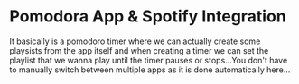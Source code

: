 # Pomodora App & Spotify Integration

It basically is a pomodoro timer where we can actually create some playsists from the app itself and when creating a timer we can set the playlist that we wanna play until the timer pauses or stops...You don't have to manually switch between multiple apps as it is done automatically here...
